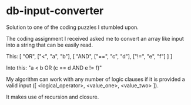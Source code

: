 # db-input-converter
Solution to one of the coding puzzles I stumbled upon.

The coding assignment I received asked me to convert an array like input into a string that can be easily read.

This:
[ "OR", ["<", "a", "b"], [ "AND", ["==", "c", "d"], ["!=", "e", "f"] ] ]

Into this:
"a < b OR (c == d AND e != f)"

My algorithm can work with any number of logic clauses if it is provided a valid input ([ <logical_operator>, <value_one>, <value_two> ]).

It makes use of recursion and closure.
